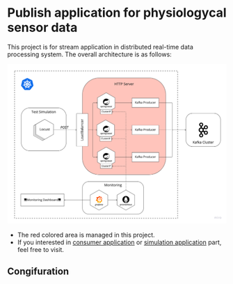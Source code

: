 # Publish application for physiologycal sensor data

This project is for stream application in distributed real-time data processing system. The overall architecture is as follows:

![img_1.png](img/structure.png)

* The red colored area is managed in this project.
* If you interested in [consumer application](https://github.com/goomon/spring-kafka-sbuscriber) or [simulation application](https://github.com/goomon/kafka-locust) part, feel free to visit.

## Congifuration


